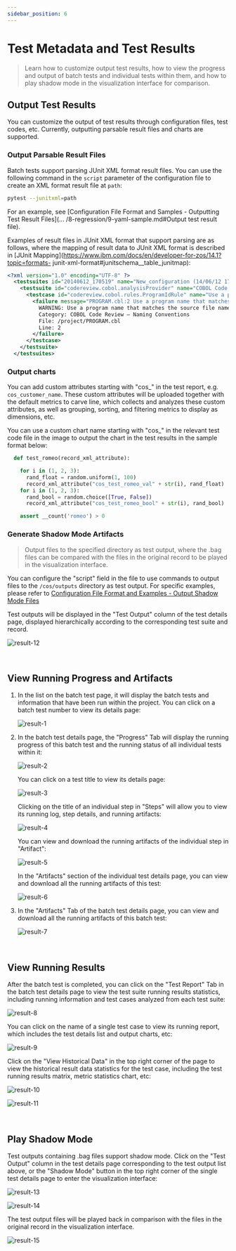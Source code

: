 ```yaml
---
sidebar_position: 6
---
```


# Test Metadata and Test Results

> Learn how to customize output test results, how to view the progress and output of batch tests and individual tests within them, and how to play shadow mode in the visualization interface for comparison.

## Output Test Results

You can customize the output of test results through configuration files, test codes, etc. Currently, outputting parsable result files and charts are supported.

### Output Parsable Result Files

Batch tests support parsing JUnit XML format result files. You can use the following command in the `script` parameter of the configuration file to create an XML format result file at `path`:

```bash
pytest --junitxml=path
```

For an example, see [Configuration File Format and Samples - Outputting Test Result Files](... /8-regression/9-yaml-sample.md#Output test result file).

Examples of result files in JUnit XML format that support parsing are as follows, where the mapping of result data to JUnit XML format is described in [JUnit Mapping](https://www.ibm.com/docs/en/developer-for-zos/14.1?topic=formats- junit-xml-format#junitschema\_\_table_junitmap):

```xml
<?xml version="1.0" encoding="UTF-8" ?>
  <testsuites id="20140612_170519" name="New_configuration (14/06/12 17:05:19)" tests="225" failures="1262" time="0.001">
    <testsuite id="codereview.cobol.analysisProvider" name="COBOL Code Review" tests="45" failures="17" time="0.001">
      <testcase id="codereview.cobol.rules.ProgramIdRule" name="Use a program name that matches the source file name" time="0.001">
        <failure message="PROGRAM.cbl:2 Use a program name that matches the source file name" type="WARNING">
          WARNING: Use a program name that matches the source file name
          Category: COBOL Code Review – Naming Conventions
          File: /project/PROGRAM.cbl
          Line: 2
        </failure>
      </testcase>
    </testsuite>
  </testsuites>
```

### Output charts

You can add custom attributes starting with "cos\_" in the test report, e.g. `cos_customer_name`. These custom attributes will be uploaded together with the default metrics to carve line, which collects and analyzes these custom attributes, as well as grouping, sorting, and filtering metrics to display as dimensions, etc.

You can use a custom chart name starting with "cos\_" in the relevant test code file in the image to output the chart in the test results in the sample format below:

```python
  def test_romeo(record_xml_attribute):

    for i in (1, 2, 3):
      rand_float = random.uniform(1, 100)
      record_xml_attribute("cos_test_romeo_val" + str(i), rand_float)
    for i in (1, 2, 3):
      rand_bool = random.choice([True, False])
      record_xml_attribute("cos_test_romeo_bool" + str(i), rand_bool)

    assert __count('romeo') > 0
```

### Generate Shadow Mode Artifacts

> Output files to the specified directory as test output, where the .bag files can be compared with the files in the original record to be played in the visualization interface.

You can configure the "script" field in the file to use commands to output files to the `/cos/outputs` directory as test output. For specific examples, please refer to [Configuration File Format and Examples - Output Shadow Mode Files](../8-regression/9-yaml-sample.md#generate-shadow-mode)

Test outputs will be displayed in the "Test Output" column of the test details page, displayed hierarchically according to the corresponding test suite and record.

![result-12](../img/shadow-mode-1.png)

<br />

## View Running Progress and Artifacts

1. In the list on the batch test page, it will display the batch tests and information that have been run within the project. You can click on a batch test number to view its details page:

   ![result-1](../img/status-1.png)

2. In the batch test details page, the "Progress" Tab will display the running progress of this batch test and the running status of all individual tests within it:

   ![result-2](../img/status-2.png)

   You can click on a test title to view its details page:

   ![result-3](../img/status-3.png)

   Clicking on the title of an individual step in "Steps" will allow you to view its running log, step details, and running artifacts:

   ![result-4](../img/status-4.png)

   You can view and download the running artifacts of the individual step in "Artifact":

   ![result-5](../img/artifacts-1.png)

   In the "Artifacts" section of the individual test details page, you can view and download all the running artifacts of this test:

   ![result-6](../img/artifacts-2.png)

3. In the "Artifacts" Tab of the batch test details page, you can view and download all the running artifacts of this batch test:

   ![result-7](../img/artifacts-3.png)

<br />

## View Running Results

After the batch test is completed, you can click on the "Test Report" Tab in the batch test details page to view the test suite running results statistics, including running information and test cases analyzed from each test suite:

![result-8](../img/report-1.png)

You can click on the name of a single test case to view its running report, which includes the test details list and output charts, etc:

![result-9](../img/report-2.png)

Click on the "View Historical Data" in the top right corner of the page to view the historical result data statistics for the test case, including the test running results matrix, metric statistics chart, etc:

![result-10](../img/report-3.png)

![result-11](../img/report-4.png)

<br />

## Play Shadow Mode

Test outputs containing .bag files support shadow mode. Click on the "Test Output" column in the test details page corresponding to the test output list above, or the "Shadow Mode" button in the top right corner of the single test details page to enter the visualization interface:

![result-13](../img/shadow-mode-2.png)

![result-14](../img/shadow-mode-3.png)

The test output files will be played back in comparison with the files in the original record in the visualization interface.

![result-15](../img/shadow-mode-4.png)
